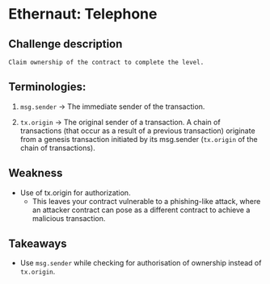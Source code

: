 # Ethernaut: Telephone

## Challenge description
    Claim ownership of the contract to complete the level.

## Terminologies:
   1. `msg.sender` → The immediate sender of the transaction.
   
   2. `tx.origin` → The original sender of a transaction. A chain of transactions (that occur as a result of a previous transaction) originate from a genesis transaction initiated by its msg.sender (`tx.origin` of the chain of transactions).

## Weakness
  - Use of tx.origin for authorization.
    - This leaves your contract vulnerable to a phishing-like attack, where an attacker contract can pose as a different contract to achieve a malicious transaction.

## Takeaways
  - Use `msg.sender` while checking for authorisation of ownership instead of `tx.origin`.
